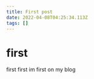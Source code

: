 ```yaml
---
title: First post
date: 2022-04-08T04:25:34.113Z
tags: []
---
```

# first
first
first
im first on my blog